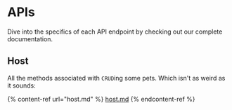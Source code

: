 # APIs

Dive into the specifics of each API endpoint by checking out our complete documentation.

## Host

All the methods associated with `CRUD`ing some pets. Which isn't as weird as it sounds:

{% content-ref url="host.md" %}
[host.md](host.md)
{% endcontent-ref %}
